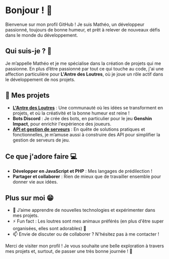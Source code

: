 # Bonjour ! 👋

Bienvenue sur mon profil GitHub ! Je suis Mathéo, un développeur passionné, toujours de bonne humeur, et prêt à relever de nouveaux défis dans le monde du développement.

## Qui suis-je ? 🌟

Je m’appelle Mathéo et je me spécialise dans la création de projets qui me passionne. En plus d’être passionné par tout ce qui touche au code, j'ai une affection particulière pour **L'Antre des Loutres**, où je joue un rôle actif dans le développement de nos projets.

## 🔭 Mes projets

- **[L'Antre des Loutres](https://github.com/L-Antre-des-Loutres)** : Une communauté où les idées se transforment en projets, et où la créativité et la bonne humeur est reine !
- **Bots Discord** : Je crée des bots, en particulier pour le jeu **Genshin Impact**, pour enrichir l'expérience des joueurs.
- **[API et gestion de serveurs](https://github.com/matheo-1712/API-Serveur)** : En quête de solutions pratiques et fonctionnelles, je m’amuse aussi à construire des API pour simplifier la gestion de serveurs de jeu.

## Ce que j'adore faire 💻

- **Développer en JavaScript et PHP** : Mes langages de prédilection !
- **Partager et collaborer** : Rien de mieux que de travailler ensemble pour donner vie aux idées.

## Plus sur moi 😁

- 🌱 J’aime apprendre de nouvelles technologies et expérimenter dans mes projets.
- ⚡ Fun fact : Les loutres sont mes animaux préférés (en plus d'être super organisées, elles sont adorables) 🦦
- 📫 Envie de discuter ou de collaborer ? N'hésitez pas à me contacter !

Merci de visiter mon profil ! Je vous souhaite une belle exploration à travers mes projets et, surtout, de passer une très bonne journée ! 🎉
